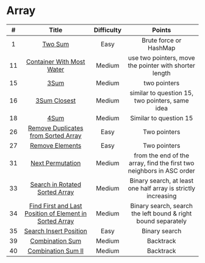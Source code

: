 # Array
| # | Title | Difficulty |Points|
| :-----:| :----: | :----: |:----:| 
|1|[Two Sum](https://github.com/yuxuanm/Leetcode-Java/blob/master/Leetcode/src/array/Q1TwoSum.java)| Easy | Brute force or HashMap|
| 11 | [Container With Most Water](https://github.com/yuxuanm/Leetcode-Java/blob/master/Leetcode/src/array/Q11ContainerWithMostWater.java) | Medium |use two pointers, move the pointer with shorter length|
| 15 |[3Sum](https://github.com/yuxuanm/Leetcode-Java/blob/master/Leetcode/src/array/Q15ThreeSum.java)| Medium |two pointers|
| 16 | [3Sum Closest](https://github.com/yuxuanm/Leetcode-Java/blob/master/Leetcode/src/array/Q16ThreeSumClosest.java) | Medium | similar to question 15, two pointers, same idea|
| 18 | [4Sum](https://github.com/yuxuanm/Leetcode-Java/blob/master/Leetcode/src/array/Q18FourSum.java) | Medium | Similar to question 15 | 
| 26 |[Remove Duplicates from Sorted Array]() | Easy | Two pointers | 
| 27 | [Remove Elements]() | Easy | Two pointers | 
| 31 | [Next Permutation]() | Medium | from the end of the array, find the first two neighbors in ASC order | 
| 33 | [Search in Rotated Sorted Array]() | Medium | Binary search, at least one half array is strictly increasing | 
| 34 | [Find First and Last Position of Element in Sorted Array]()| Medium | Binary search, search the left bound & right bound separately|
| 35 | [Search Insert Position]() | Easy | Binary search |
| 39 | [Combination Sum]() | Medium | Backtrack |
| 40 | [Combination Sum II]() | Medium | Backtrack |
